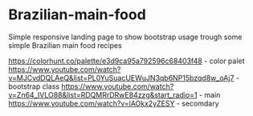 # Brazilian-main-food
 Simple responsive landing page to show bootstrap usage trough some simple Brazilian main food recipes

https://colorhunt.co/palette/e3d9ca95a792596c68403f48 - color palet
https://www.youtube.com/watch?v=MJCvdDQLAeQ&list=PL0YuSuacUEWuJN3qb6NP15bzqd8w_oAj7 - bootstrap class
https://www.youtube.com/watch?v=Zn64_IVLO88&list=RDQMRrDRwE84zzg&start_radio=1 - main
https://www.youtube.com/watch?v=lAOkx2yZESY - secomdary